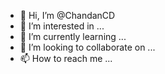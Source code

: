 - 👋 Hi, I’m @ChandanCD
- 👀 I’m interested in ...
- 🌱 I’m currently learning ...
- 💞️ I’m looking to collaborate on ...
- 📫 How to reach me ...

<!---
ChandanCD/ChandanCD is a ✨ special ✨ repository because its `README.md` (this file) appears on your GitHub profile.
You can click the Preview link to take a look at your changes.
--->
